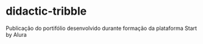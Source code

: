 # didactic-tribble
Publicação do portifólio desenvolvido durante formação da plataforma Start by Alura
